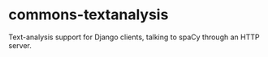 # commons-textanalysis
 Text-analysis support for Django clients, talking to spaCy through an HTTP server. 
